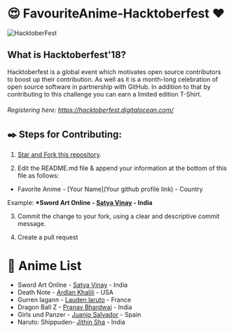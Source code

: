 # :heart_eyes: FavouriteAnime-Hacktoberfest :heart:
![HacktoberFest](https://i0.wp.com/wp.laravel-news.com/wp-content/uploads/2018/10/hacktoberfest-2018.jpg)
## What is Hacktoberfest'18?
Hacktoberfest is a global event which motivates open source contributors to boost up their contribution. As well as it is a month-long celebration of open source software in partnership with GitHub. In addition to that by contributing to this challenge you can earn a limited edition T-Shirt.

###### Registering here: https://hacktoberfest.digitalocean.com/


## :black_nib: Steps for Contributing: 

1. [Star and Fork this repository](https://github.com/satya-vinay/FavoriteAnime-Hacktoberfest.git).

2. Edit the README.md file & append your information at the bottom of this file as follows:

+ Favorite Anime - [Your Name](Your github profile link) - Country

Example: <b>*Sword Art Online - [Satya Vinay](https://github.com/satya-vinay) - India</b>

3. Commit the change to your fork, using a clear and descriptive commit message.

4. Create a pull request


# :ledger: Anime List 

* Sword Art Online - [Satya Vinay](https://github.com/satya-vinay) - India
* Death Note - [Ardlan Khalili](https://github.com/ardlank) - USA
* Gurren lagann - [Lauden laruto](https://github.com/Laudenlaruto/) - France
* Dragon Ball Z - [Pranav Bhardwaj](https://github.com/pranav1999) - India
* Girls und Panzer - [Juanjo Salvador](https://github.com/juanjosalvador) - Spain
* Naruto: Shippuden- [Jithin Sha](https://github.com/waterloo) - India


